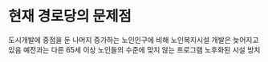 # 현재 경로당의 문제점
도시개발에 중점을 둔 나머지 증가하는 노인인구에 비해 노인복지시설 개발은 늦어지고 있음
예전과는 다른 65세 이상 노인들의 수준에 맞지 않는 프로그램
노후화된 시설 방치
